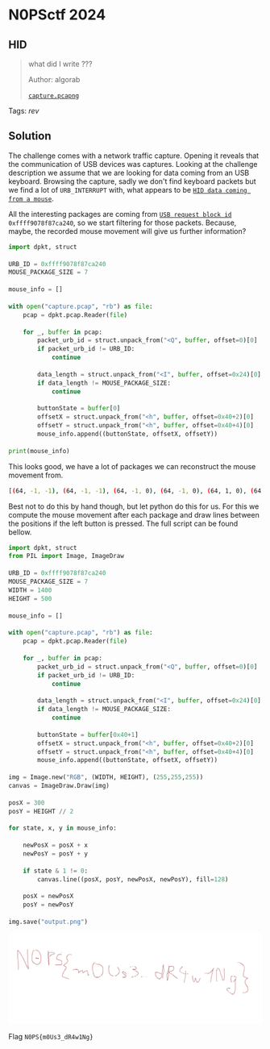 # N0PSctf 2024

## HID

> what did I write ???
> 
> Author: algorab
> 
> [`capture.pcapng`](capture.pcapng)

Tags: _rev_

## Solution
The challenge comes with a network traffic capture. Opening it reveals that the communication of USB devices was captures. Looking at the challenge description we assume that we are looking for data coming from an USB keyboard. Browsing the capture, sadly we don't find keyboard packets but we find a lot of `URB_INTERRUPT` with, what appears to be [`HID data coming from a mouse`](https://www.usb.org/sites/default/files/documents/hut1_12v2.pdf).

All the interesting packages are coming from [`USB request block id`](https://docs.kernel.org/driver-api/usb/URB.html) `0xffff9078f87ca240`, so we start filtering for those packets. Because, maybe, the recorded mouse movement will give us further information?

```python
import dpkt, struct

URB_ID = 0xffff9078f87ca240
MOUSE_PACKAGE_SIZE = 7

mouse_info = []

with open("capture.pcap", "rb") as file:
    pcap = dpkt.pcap.Reader(file)

    for _, buffer in pcap:
        packet_urb_id = struct.unpack_from("<Q", buffer, offset=0)[0]
        if packet_urb_id != URB_ID:
            continue

        data_length = struct.unpack_from("<I", buffer, offset=0x24)[0]
        if data_length != MOUSE_PACKAGE_SIZE:
            continue

        buttonState = buffer[0]
        offsetX = struct.unpack_from("<h", buffer, offset=0x40+2)[0]
        offsetY = struct.unpack_from("<h", buffer, offset=0x40+4)[0]
        mouse_info.append((buttonState, offsetX, offsetY))

print(mouse_info)
```

This looks good, we have a lot of packages we can reconstruct the mouse movement from.

```bash
[(64, -1, -1), (64, -1, -1), (64, -1, 0), (64, -1, 0), (64, 1, 0), (64, 1, 0), ...
```

Best not to do this by hand though, but let python do this for us. For this we compute the mouse movement after each package and draw lines between the positions if the left button is pressed. The full script can be found bellow.

```python
import dpkt, struct
from PIL import Image, ImageDraw

URB_ID = 0xffff9078f87ca240
MOUSE_PACKAGE_SIZE = 7
WIDTH = 1400
HEIGHT = 500

mouse_info = []

with open("capture.pcap", "rb") as file:
    pcap = dpkt.pcap.Reader(file)

    for _, buffer in pcap:
        packet_urb_id = struct.unpack_from("<Q", buffer, offset=0)[0]
        if packet_urb_id != URB_ID:
            continue

        data_length = struct.unpack_from("<I", buffer, offset=0x24)[0]
        if data_length != MOUSE_PACKAGE_SIZE:
            continue

        buttonState = buffer[0x40+1]
        offsetX = struct.unpack_from("<h", buffer, offset=0x40+2)[0]
        offsetY = struct.unpack_from("<h", buffer, offset=0x40+4)[0]
        mouse_info.append((buttonState, offsetX, offsetY))

img = Image.new("RGB", (WIDTH, HEIGHT), (255,255,255))
canvas = ImageDraw.Draw(img)

posX = 300
posY = HEIGHT // 2

for state, x, y in mouse_info:

    newPosX = posX + x
    newPosY = posY + y

    if state & 1 != 0:
        canvas.line((posX, posY, newPosX, newPosY), fill=128)

    posX = newPosX
    posY = newPosY

img.save("output.png")
```

![](output.png)

Flag `N0PS{m0Us3_dR4w1Ng}`
